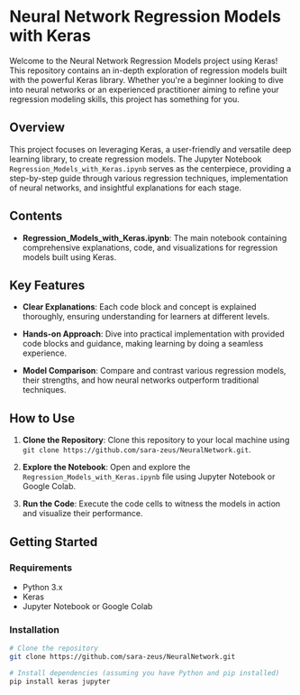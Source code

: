 # Neural Network Regression Models with Keras

Welcome to the Neural Network Regression Models project using Keras! This repository contains an in-depth exploration of regression models built with the powerful Keras library. Whether you're a beginner looking to dive into neural networks or an experienced practitioner aiming to refine your regression modeling skills, this project has something for you.

## Overview

This project focuses on leveraging Keras, a user-friendly and versatile deep learning library, to create regression models. The Jupyter Notebook `Regression_Models_with_Keras.ipynb` serves as the centerpiece, providing a step-by-step guide through various regression techniques, implementation of neural networks, and insightful explanations for each stage.

## Contents

- **Regression_Models_with_Keras.ipynb**: The main notebook containing comprehensive explanations, code, and visualizations for regression models built using Keras.
  
## Key Features

- **Clear Explanations**: Each code block and concept is explained thoroughly, ensuring understanding for learners at different levels.
  
- **Hands-on Approach**: Dive into practical implementation with provided code blocks and guidance, making learning by doing a seamless experience.

- **Model Comparison**: Compare and contrast various regression models, their strengths, and how neural networks outperform traditional techniques.

## How to Use

1. **Clone the Repository**: Clone this repository to your local machine using `git clone https://github.com/sara-zeus/NeuralNetwork.git`.

2. **Explore the Notebook**: Open and explore the `Regression_Models_with_Keras.ipynb` file using Jupyter Notebook or Google Colab.

3. **Run the Code**: Execute the code cells to witness the models in action and visualize their performance.

## Getting Started

### Requirements

- Python 3.x
- Keras
- Jupyter Notebook or Google Colab

### Installation

```bash
# Clone the repository
git clone https://github.com/sara-zeus/NeuralNetwork.git

# Install dependencies (assuming you have Python and pip installed)
pip install keras jupyter
